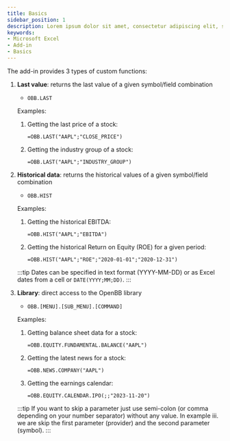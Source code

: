 ```yaml
---
title: Basics
sidebar_position: 1
description: Lorem ipsum dolor sit amet, consectetur adipiscing elit, sed do eiusmod tempor incididunt ut labore et dolore magna aliqua. Lorem ipsum dolor sit amet, consectetur adipiscing elit, sed do eiusmod tempor incididunt ut labore et dolore magna aliqua.
keywords:
- Microsoft Excel
- Add-in
- Basics
---
```


The add-in provides 3 types of custom functions:

1. **Last value**: returns the last value of a given symbol/field combination

    - `OBB.LAST`

    Examples:

    1. Getting the last price of a stock:

        ```excel
        =OBB.LAST("AAPL";"CLOSE_PRICE")
        ```

    2. Getting the industry group of a stock:

        ```excel
        =OBB.LAST("AAPL";"INDUSTRY_GROUP")
        ```

2. **Historical data**: returns the historical values of a given symbol/field combination

    - `OBB.HIST`

    Examples:

    1. Getting the historical EBITDA:

        ```excel
        =OBB.HIST("AAPL";"EBITDA")
        ```

    2. Getting the historical Return on Equity (ROE) for a given period:

        ```excel
        =OBB.HIST("AAPL";"ROE";"2020-01-01";"2020-12-31")
        ```

    :::tip
    Dates can be specified in text format (YYYY-MM-DD) or as Excel dates from a cell or `DATE(YYYY;MM;DD)`.
    :::

3. **Library**: direct access to the OpenBB library
    - `OBB.[MENU].[SUB_MENU].[COMMAND]`

    Examples:

    1. Getting balance sheet data for a stock:

        ```excel
        =OBB.EQUITY.FUNDAMENTAL.BALANCE("AAPL")
        ```

    2. Getting the latest news for a stock:

        ```excel
        =OBB.NEWS.COMPANY("AAPL")
        ```

    3. Getting the earnings calendar:

        ```excel
        =OBB.EQUITY.CALENDAR.IPO(;;"2023-11-20")
        ```

    :::tip
    If you want to skip a parameter just use semi-colon (or comma depending on your number separator) without any value. In example iii. we are skip the first parameter (provider) and the second parameter (symbol).
    :::
